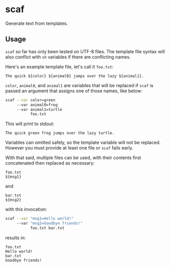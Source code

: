 # scaf
Generate text from templates.

## Usage
`scaf` so far has only been tested on UTF-8 files. The template file syntax will also conflict with `sh` variables if there are conflicting names.

Here's an example template file, let's call it `foo.txt`:
```
The quick ${color} ${animal0} jumps over the lazy ${animal1}.
```
`color`, `animal0`, and `animal1` are variables that will be replaced if `scaf` is passed an argument that assigns one of those names, like below:

```sh
scaf --var color=green
     --var animal0=frog
     --var animal1=turtle
           foo.txt
```

This will print to stdout:
```
The quick green frog jumps over the lazy turtle.
```
Variables can omitted safely, so the template variable will not be replaced. However you must provide at least one file or `scaf` fails early.

With that said, multiple files can be used, with their contents first concatenated then replaced as necessary:

```
foo.txt
${msg1}
```
and
```
bar.txt
${msg2}
```

with this invocation:
```sh
scaf --var "msg1=Hello world!"
     --var "msg2=Goodbye friends!"
           foo.txt bar.txt
```

results in:
```
foo.txt
Hello world!
bar.txt
Goodbye friends!
```
